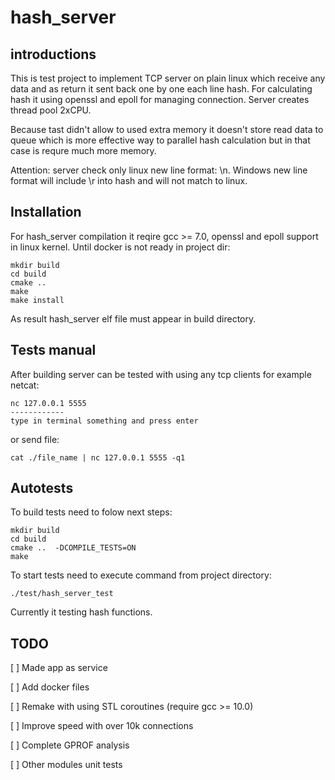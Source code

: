# hash_server

## introductions

This is test project to implement TCP server on plain linux which receive any data and as return it sent back one by one each line hash. 
For calculating hash it using openssl and epoll for managing connection. Server creates thread pool 2xCPU. 

Because tast didn't allow to used extra memory it doesn't store read data to queue which is more effective way to parallel hash calculation but in that case is requre much more memory.

Attention: server check only linux new line format: \n. Windows new line format will include \r into hash and will not match to linux.

## Installation

For hash_server compilation it reqire gcc >= 7.0, openssl and epoll support in linux kernel.
Until docker is not ready in project dir:
```
mkdir build
cd build
cmake ..
make
make install
```
As result hash_server elf file must appear in build directory.

## Tests manual

After building server can be tested with using any tcp clients for example netcat:
```
nc 127.0.0.1 5555
------------
type in terminal something and press enter
```
or send file:
```
cat ./file_name | nc 127.0.0.1 5555 -q1
```



## Autotests

To build tests need to folow next steps:

```
mkdir build
cd build
cmake ..  -DCOMPILE_TESTS=ON
make
```
To start tests need to execute command from project directory:

```
./test/hash_server_test
```

Currently it testing hash functions.

## TODO
[ ] Made app as service

[ ] Add docker files

[ ] Remake with using STL coroutines (require gcc >= 10.0)

[ ] Improve speed with over 10k connections

[ ] Complete GPROF analysis

[ ] Other modules unit tests

